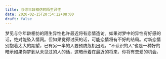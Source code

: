 ```yaml
---
title: 与你年龄相仿的陌生异性
date: 2020-02-15T20:54:12+08:00
draft: false
---
```


梦见与你年龄相仿的陌生异性也许最近将有恋情造访。如果对梦中的异性有好感的话，绝对能坠入情网。但如果觉得讨厌的话，可能恋情将有不好的结局。对新恋情别抱着太大的期望，已有另一半的人要预防危机出现。“不认识的人”也是一种好的暗示如果你梦到从未见过的人的话，这暗示着在最近的将来，你将有恋爱的机会。